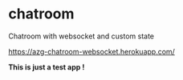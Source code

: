# chatroom
Chatroom with websocket and custom state

https://azg-chatroom-websocket.herokuapp.com/

**This is just a test app !**
